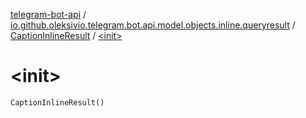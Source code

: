 [telegram-bot-api](../../index.md) / [io.github.oleksivio.telegram.bot.api.model.objects.inline.queryresult](../index.md) / [CaptionInlineResult](index.md) / [&lt;init&gt;](./-init-.md)

# &lt;init&gt;

`CaptionInlineResult()`